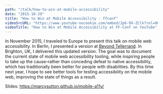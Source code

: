 ```yaml
---
path: "/talk/how-to-win-at-mobile-accessibility"
date: "2015-10-29"
title: "How to Win at Mobile Accessibility - ffconf"
videoSrcURL: "https://www.youtube-nocookie.com/embed/Jp6-9X-ZClk?rel=0&amp;showinfo=0"
videoTitle: "How to Win at Mobile Accessibility at FF-Conf on YouTube"
---
```


In November 2015, I traveled to Europe to present this talk on mobile web accessibility. In Berlin, I presented a version at <a href="https://beyondtellerrand.com/events/berlin-2015/speakers/marcy-sutton">Beyond Tellerrand</a>. In Brighton, UK, I delivered this updated version. The goal was to document the current state of mobile web accessibility tooling, while inspiring people to take up the cause–rather than conceding defeat to native accessibility, which has traditionally been better for people with disabilities. By this time next year, I hope to see better tools for testing accessibility on the mobile web, improving the state of things as a result.

Slides: <a href="https://marcysutton.github.io/mobile-a11y/">https://marcysutton.github.io/mobile-a11y/</a>
